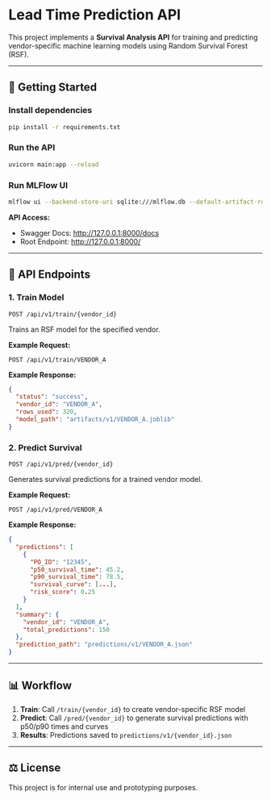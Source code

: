 # Lead Time Prediction API

This project implements a **Survival Analysis API** for training and predicting vendor-specific machine learning models using Random Survival Forest (RSF).

---

## 🚀 Getting Started

### Install dependencies
```bash
pip install -r requirements.txt
```

### Run the API
```bash
uvicorn main:app --reload
```

### Run MLFlow UI
```bash
mlflow ui --backend-store-uri sqlite:///mlflow.db --default-artifact-root ./artifacts
```

**API Access:**
- Swagger Docs: http://127.0.0.1:8000/docs
- Root Endpoint: http://127.0.0.1:8000/

---

## 📌 API Endpoints

### 1. Train Model
`POST /api/v1/train/{vendor_id}`

Trains an RSF model for the specified vendor.

**Example Request:**
```http
POST /api/v1/train/VENDOR_A
```

**Example Response:**
```json
{
  "status": "success",
  "vendor_id": "VENDOR_A", 
  "rows_used": 320,
  "model_path": "artifacts/v1/VENDOR_A.joblib"
}
```

### 2. Predict Survival
`POST /api/v1/pred/{vendor_id}`

Generates survival predictions for a trained vendor model.

**Example Request:**
```http
POST /api/v1/pred/VENDOR_A
```

**Example Response:**
```json
{
  "predictions": [
    {
      "PO_ID": "12345",
      "p50_survival_time": 45.2,
      "p90_survival_time": 78.5,
      "survival_curve": [...],
      "risk_score": 0.25
    }
  ],
  "summary": {
    "vendor_id": "VENDOR_A",
    "total_predictions": 150
  },
  "prediction_path": "predictions/v1/VENDOR_A.json"
}
```

---

## 📊 Workflow

1. **Train**: Call `/train/{vendor_id}` to create vendor-specific RSF model
2. **Predict**: Call `/pred/{vendor_id}` to generate survival predictions with p50/p90 times and curves
3. **Results**: Predictions saved to `predictions/v1/{vendor_id}.json`

---

## ⚖️ License

This project is for internal use and prototyping purposes.